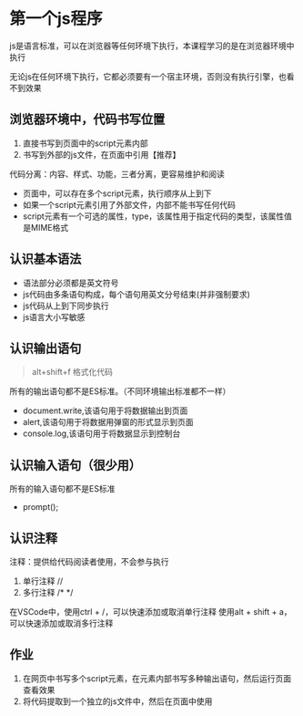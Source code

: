# 第一个js程序

js是语言标准，可以在浏览器等任何环境下执行，本课程学习的是在浏览器环境中执行

无论js在任何环境下执行，它都必须要有一个宿主环境，否则没有执行引擎，也看不到效果

## 浏览器环境中，代码书写位置

1. 直接书写到页面中的script元素内部
2. 书写到外部的js文件，在页面中引用【推荐】

代码分离：内容、样式、功能，三者分离，更容易维护和阅读

- 页面中，可以存在多个script元素，执行顺序从上到下
- 如果一个script元素引用了外部文件，内部不能书写任何代码
- script元素有一个可选的属性，type，该属性用于指定代码的类型，该属性值是MIME格式

## 认识基本语法

- 语法部分必须都是英文符号
- js代码由多条语句构成，每个语句用英文分号结束(并非强制要求)
- js代码从上到下同步执行
- js语言大小写敏感

## 认识输出语句

> alt+shift+f 格式化代码

所有的输出语句都不是ES标准。（不同环境输出标准都不一样）
 
- document.write,该语句用于将数据输出到页面
- alert,该语句用于将数据用弹窗的形式显示到页面
- console.log,该语句用于将数据显示到控制台

## 认识输入语句（很少用）

所有的输入语句都不是ES标准

- prompt(); 

## 认识注释

注释：提供给代码阅读者使用，不会参与执行

1. 单行注释 //
2. 多行注释  /*     */

在VSCode中，使用ctrl + /，可以快速添加或取消单行注释
使用alt + shift + a，可以快速添加或取消多行注释

## 作业

1. 在网页中书写多个script元素，在元素内部书写多种输出语句，然后运行页面查看效果
2. 将代码提取到一个独立的js文件中，然后在页面中使用

